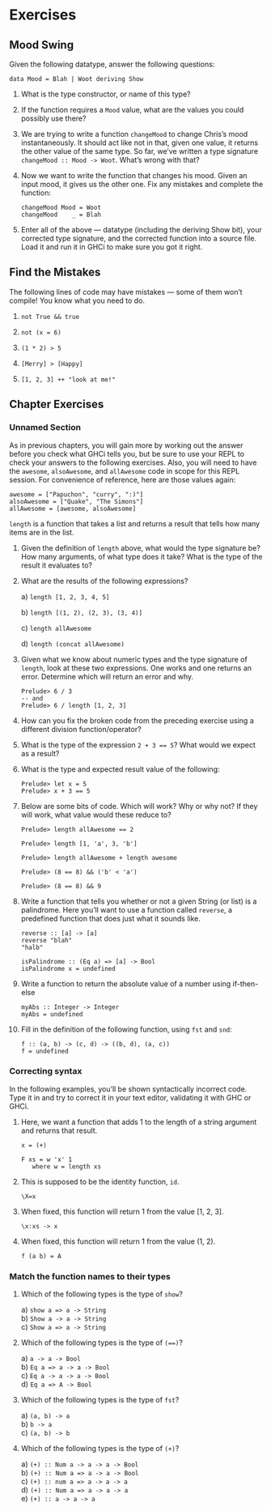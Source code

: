 # Exercises

## Mood Swing
Given the following datatype, answer the following questions:

`data Mood = Blah | Woot deriving Show`

1. What is the type constructor, or name of this type?

2. If the function requires a `Mood` value, what are the values you could possibly use there?

3. We are trying to write a function `changeMood` to change Chris’s mood instantaneously. It should act like not in that, given one value, it returns the other value of the same type. So far, we’ve written a type signature `changeMood :: Mood -> Woot`. What’s wrong with that?

4. Now we want to write the function that changes his mood. Given an input mood, it gives us the other one. Fix any mistakes and complete the function:

   ```
   changeMood Mood = Woot
   changeMood    _ = Blah
   ```

5. Enter all of the above — datatype (including the deriving Show bit), your corrected type signature, and the corrected function into a source file. Load it and run it in GHCi to make sure you got it right.

## Find the Mistakes
The following lines of code may have mistakes — some of them won’t compile! You know what you need to do.

1. `not True && true`
   
2. `not (x = 6)`

3. `(1 * 2) > 5`

4. `[Merry] > [Happy]`

5. `[1, 2, 3] ++ "look at me!"`

## Chapter Exercises

### Unnamed Section
As in previous chapters, you will gain more by working out the answer before you check what GHCi tells you, but be sure to use your REPL to check your answers to the following exercises. Also, you will need to have the `awesome`, `alsoAwesome`, and `allAwesome` code in scope for this REPL session. For convenience of reference, here are those values again:

```
awesome = ["Papuchon", "curry", ":)"]
alsoAwesome = ["Quake", "The Simons"]
allAwesome = [awesome, alsoAwesome]
```

`length` is a function that takes a list and returns a result that tells how many items are in the list.

1. Given the definition of `length` above, what would the type signature be? How many arguments, of what type does it take? What is the type of the result it evaluates to?

2. What are the results of the following expressions?

   a) `length [1, 2, 3, 4, 5]`

   b) `length [(1, 2), (2, 3), (3, 4)]`

   c) `length allAwesome`

   d) `length (concat allAwesome)`

3. Given what we know about numeric types and the type signature of `length`, look at these two expressions. One works and one returns an error. Determine which will return an error and why.

   ```
   Prelude> 6 / 3
   -- and
   Prelude> 6 / length [1, 2, 3]
   ```

4. How can you fix the broken code from the preceding exercise using a different division function/operator?


5. What is the type of the expression `2 + 3 == 5`? What would we expect as a result?

6. What is the type and expected result value of the following:

   ```
   Prelude> let x = 5
   Prelude> x + 3 == 5
   ```

7. Below are some bits of code. Which will work? Why or why not? If they will work, what value would these reduce to?

   `Prelude> length allAwesome == 2`

   `Prelude> length [1, 'a', 3, 'b']`

   `Prelude> length allAwesome + length awesome`

   `Prelude> (8 == 8) && ('b' < 'a')`

   `Prelude> (8 == 8) && 9`

8. Write a function that tells you whether or not a given String (or list) is a palindrome. Here you’ll want to use a function called `reverse`, a predefined function that does just what it sounds like.

   ```
   reverse :: [a] -> [a]
   reverse "blah"
   "halb"
   ```

   ```
   isPalindrome :: (Eq a) => [a] -> Bool
   isPalindrome x = undefined
   ```

9. Write a function to return the absolute value of a number using if-then-else

   ```
   myAbs :: Integer -> Integer
   myAbs = undefined
   ```

10. Fill in the definition of the following function, using `fst` and `snd`:

    ```
    f :: (a, b) -> (c, d) -> ((b, d), (a, c))
    f = undefined
    ```

### Correcting syntax
In the following examples, you’ll be shown syntactically incorrect code. Type it in and try to correct it in your text editor, validating it with GHC or GHCi.

1. Here, we want a function that adds 1 to the length of a string argument and returns that result.

   ```
   x = (+)

   F xs = w 'x' 1
      where w = length xs
   ```

2. This is supposed to be the identity function, `id`.

   ```
   \X=x
   ```

3. When fixed, this function will return 1 from the value [1, 2, 3].

   ```
   \x:xs -> x
   ```

4. When fixed, this function will return 1 from the value (1, 2).

   ```
   f (a b) = A
   ```

### Match the function names to their types

1. Which of the following types is the type of `show`?

   a) `show a => a -> String`  
   b) `Show a -> a -> String`  
   c) `Show a => a -> String`

2. Which of the following types is the type of `(==)`?

   a) `a -> a -> Bool`  
   b) `Eq a => a -> a -> Bool`  
   c) `Eq a -> a -> a -> Bool`  
   d) `Eq a => A -> Bool`

3. Which of the following types is the type of `fst`?
  
   a) `(a, b) -> a`  
   b) `b -> a`  
   c) `(a, b) -> b`

4. Which of the following types is the type of `(+)`?
 
   a) `(+) :: Num a -> a -> a -> Bool`  
   b) `(+) :: Num a => a -> a -> Bool`  
   c) `(+) :: num a => a -> a -> a`  
   d) `(+) :: Num a => a -> a -> a`  
   e) `(+) :: a -> a -> a`
